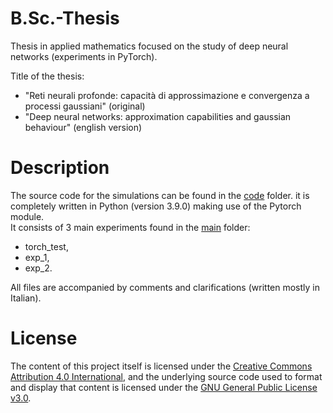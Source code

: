 # B.Sc.-Thesis
<p> Thesis in applied mathematics focused on the study of deep neural networks (experiments in PyTorch). <p>
Title of the thesis:
<ul>
  <li> "Reti neurali profonde: capacità di approssimazione e convergenza a processi gaussiani" (original) </li>
  <li> "Deep neural networks: approximation capabilities and gaussian behaviour" (english version) </li>
</ul>

# Description
The source code for the simulations can be found in the [code](https://github.com/caporali/B.Sc.-Thesis/tree/main/code) folder. it is completely written in Python (version 3.9.0) making use of the Pytorch module. <br>
It consists of 3 main experiments found in the [main](https://github.com/caporali/B.Sc.-Thesis/tree/main/code/main) folder:
<ul>
  <li> torch_test, </li>
  <li> exp_1, </li>
  <li> exp_2. </li>
</ul>
All files are accompanied by comments and clarifications (written mostly in Italian). <br>
  
# License
The content of this project itself is licensed under the [Creative Commons Attribution 4.0 International](https://creativecommons.org/licenses/by/4.0/), and the underlying source code used to format and display that content is licensed under the [GNU General Public License v3.0](https://github.com/caporali/B.Sc.-Thesis/blob/main/LICENSE).
